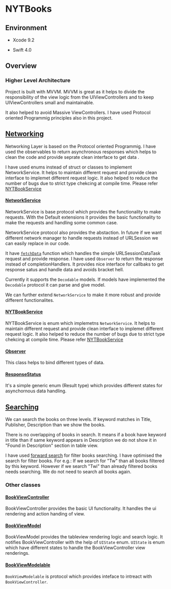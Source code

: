 # NYTBooks


## Environment

* Xcode 9.2

* Swift 4.0

## Overview

### Higher Level Architecture

Project is built with MVVM. MVVM is great as it helps to divide the responsibility of the view logic from the UIViewControllers and to keep UIViewControllers small and maintainable.

It also helped to avoid Massive ViewControllers. I have used Protocol oriented Programmig principles also in this project.

## [Networking](https://github.com/codestergit/NYTBooks/tree/master/NYTBooks/Networking)

Networking Layer is based on the Protocol oriented Programmig. I have used the observables to return asynchronous responses which helps to clean the code and provide seprate clean interface to get data .

I have used enums instead of struct or classes to implement NetworkService. It helps to maintain different request and provide clean interface to implemet different request logic. It also helped to reduce the number of bugs due to strict type chekcing at compile time. Please refer [NYTBookService](https://github.com/codestergit/NYTBooks/blob/a27585f9bd89e727c6e8e38aa2ce1b02e9ed6dad/NYTBooks/Networking/NYTBookService.swift#L13)


#### [NetworkService](https://github.com/codestergit/NYTBooks/blob/master/NYTBooks/Networking/Generic/NetworkService.swift)

NetworkService is base protocol which provides the functionality to make requests. With the Default extensions it provides the basic functionality
to make the requests and handling some common case.

NetworkService protocol also provides the abstaction. In future if we want different network manager to handle requests instead of URLSession we can easily
replace in our code.

It have [```fetchData```](https://github.com/codestergit/NYTBooks/blob/master/NYTBooks/Networking/Generic/NetworkService.swift#L24-L51) function which handles the simple URLSessionDataTask request and provide response. I have used ```Observer``` to return the response
instead of completionHandlers. It provides nice interface for callbaks to get response satus and handle data and avoids bracket hell.

Currently it supports the ```Decodable``` models. If models have implemented the ```Decodable``` protocol it can parse and give model.

We can further extend ```NetworkService``` to make it more robust and provide different functionalites.

#### [NYTBookService](https://github.com/codestergit/NYTBooks/blob/a27585f9bd89e727c6e8e38aa2ce1b02e9ed6dad/NYTBooks/Networking/NYTBookService.swift)

NYTBookService is enum which implemetns ```NetworkService```. It helps to maintain different request and provide clean interface to implemet different request logic. It also helped to reduce the number of bugs due to strict type chekcing at compile time. Please refer [NYTBookService](https://github.com/codestergit/NYTBooks/blob/a27585f9bd89e727c6e8e38aa2ce1b02e9ed6dad/NYTBooks/Networking/NYTBookService.swift#L13)


#### [Observer](https://github.com/codestergit/NYTBooks/blob/master/NYTBooks/Observer/Observer.swift)

This class helps to bind different types of data.

#### [ResponseStatus](https://github.com/codestergit/NYTBooks/blob/a27585f9bd89e727c6e8e38aa2ce1b02e9ed6dad/NYTBooks/Networking/Generic/NetworkService.swift#L85-L89)

It's a simple generic enum (Result type) which provides different states for asynchornous data handling.

## [Searching](https://github.com/codestergit/NYTBooks/blob/master/NYTBooks/ViewModels/BookViewModel.swift#L91-L119)

We can search the books on three levels. If keyword matches in Title, Publisher, Description than we show the books.

There is no overlapping of books in search. It means if a book have keyword in title than if same keyword appears in Description we do not show it in "Found in Description" section in  table view.

I have used [forward search](https://github.com/codestergit/NYTBooks/blob/master/NYTBooks/ViewModels/BookViewModel.swift#L92-L96) for filter books searching. I have optimised the search for filter books. For e.g.: If we search for "Tw" than all books filtered by this keyword. However if we search "Twi" than already filtered books needs searching. We do not need to search all books again.

### Other classes

#### [BookViewController](https://github.com/codestergit/NYTBooks/blob/master/NYTBooks/ViewControllers/BookViewController.swift) 

BookViewController provides the basic UI functionality. It handles the ui rendering and action handing of view.

#### [BookViewModel](https://github.com/codestergit/NYTBooks/blob/master/NYTBooks/ViewModels/BookViewModel.swift)

BookViewModel provides the tableview rendering logic and search logic. It notifies BookViewController with the help of ```UIState``` enum. 
```UIState``` is enum which have different states to handle the BookViewController view renderings.

#### [BookViewModelable](https://github.com/codestergit/NYTBooks/blob/master/NYTBooks/ViewModels/BookViewModelable.swift)

`BookViewModelable` is protocol which provides inteface to intreact with `BookViewController`.








